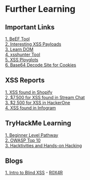 # Further Learning

## Important Links

[1. BeEF Tool](https://beefproject.com)<br>
[2. Interesting XSS Payloads](XSS-Payloads.com)<br>
[3. Learn DOM](https://www.w3.org/TR/REC-DOM-Level-1/introduction.html)<br>
[4. xsshunter Tool](https://xsshunter.com/)<br>
[5. XSS Ployglots](https://github.com/0xsobky/HackVault/wiki/Unleashing-an-Ultimate-XSS-Polyglot)<br>
[6. Base64 Decode Site for Cookies](https://www.base64decode.org/)

## XSS Reports

[1. XSS found in Shopify](https://hackerone.com/reports/415484)<br>
[2. $7,500 for XSS found in Stream Chat](https://hackerone.com/reports/409850)<br>
[3. $2,500 for XSS in HackerOne](https://hackerone.com/reports/449351)<br>
[4. XSS found in Infogram](https://hackerone.com/reports/283825)<br>

## TryHackMe Learning

[1. Beginner Level Pathway](https://tryhackme.com/path/outline/beginner)<br>
[2. OWASP Top 10](https://tryhackme.com/room/owasptop10)<br>
[3. Hacktivities and Hands-on Hacking](https://tryhackme.com/hacktivities)<br>

## Blogs

[1. Intro to Blind XSS](https://r0x4r.medium.com/introduction-to-blind-xss-417dcf9c842c) - [R0X4R](https://github.com/R0X4R)

